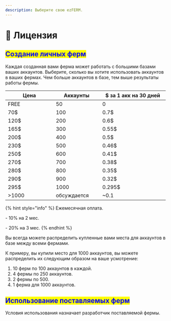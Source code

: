 ```yaml
---
description: Выберите свою ezFERM.
---
```


# 🤝 Лицензия

## <mark style="color:blue;">Создание личных ферм</mark>

Каждая созданная вами ферма может работать с большими базами ваших аккаунтов. Выберите, сколько вы хотите использовать аккаунтов в ваших фермах. Чем больше аккаунтов в базе, тем выше результаты работы фермы.

<table><thead><tr><th width="141">Цена</th><th width="132">Аккаунты</th><th width="201">$ за 1 акк на 30 дней</th></tr></thead><tbody><tr><td>FREE</td><td>50</td><td>0</td></tr><tr><td>70$</td><td>100</td><td>0.7$</td></tr><tr><td>120$</td><td>200</td><td>0.6$</td></tr><tr><td>165$</td><td>300</td><td>0.55$</td></tr><tr><td>200$</td><td>400</td><td>0.5$</td></tr><tr><td>230$</td><td>500</td><td>0.46$</td></tr><tr><td>250$</td><td>600</td><td>0.41$</td></tr><tr><td>270$</td><td>700</td><td>0.38$</td></tr><tr><td>280$</td><td>800</td><td>0.35$</td></tr><tr><td>290$</td><td>900</td><td>0.32$</td></tr><tr><td>295$</td><td>1000</td><td>0.295$</td></tr><tr><td>>1000</td><td>обсуждается</td><td>~0.1</td></tr></tbody></table>

{% hint style="info" %}
Ежемесячная оплата.&#x20;

\- 10% на 2 мес.

\- 20% на 3 мес.
{% endhint %}

Вы всегда можете распределить купленные вами места для аккаунтов в базе между всеми фермами.

К примеру, вы купили место для 1000 аккаунтов, вы можете распределить их следующим образом на ваше усмотрение:

1. 10 ферм по 100 аккаунтов в каждой.
2. 4 фермы по 250 аккаунтов.
3. 2 фермы по 500.
4. 1 ферма для 1000 аккаунтов.

## <mark style="color:blue;">Использование поставляемых ферм</mark>

Условия использования назначает разработчик поставляемой фермы.
